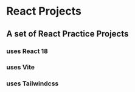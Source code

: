 # React Projects

## A set of React Practice Projects

### uses React 18

### uses Vite

### uses Tailwindcss
